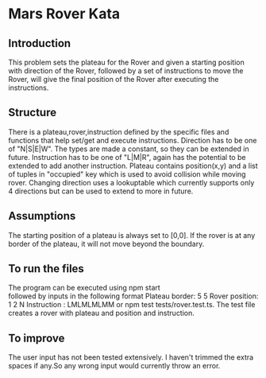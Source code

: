 # Mars Rover Kata

## Introduction

This problem sets the plateau for the Rover and given a starting position with direction of the Rover, followed by a set of instructions to move the Rover, will give the final position of the Rover after executing the instructions.

## Structure

There is a plateau,rover,instruction defined by the specific files and functions that help set/get and execute instructions.
Direction has to be one of "N|S|E|W". The types are made a constant, so they can be extended in future.
Instruction has to be one of "L|M|R", again has the potential to be extended to add another instruction.
Plateau contains position(x,y) and a list of tuples in "occupied" key which is used to avoid collision while moving rover.
Changing direction uses a lookuptable which currently supports only 4 directions but can be used to extend to more in future.

## Assumptions

The starting position of a plateau is always set to [0,0].
If the rover is at any border of the plateau, it will not move beyond the boundary.

## To run the files

The program can be executed using
npm start  
followed by inputs in the following format
Plateau border: 5 5
Rover position: 1 2 N
Instruction : LMLMLMLMM
or npm test tests/rover.test.ts.
The test file creates a rover with plateau and position and instruction.

## To improve

The user input has not been tested extensively. I haven't trimmed the extra spaces if any.So any wrong input would currently throw an error.
